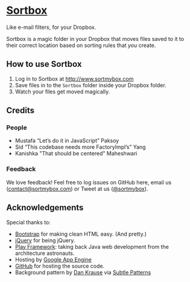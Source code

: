 # [Sortbox][sortbox]

Like e-mail filters, for your Dropbox.

Sortbox is a magic folder in your Dropbox that moves files saved to it to
their correct location based on sorting rules that *you* create.

[sortbox]: http://www.sortmybox.com

## How to use Sortbox

1. Log in to Sortbox at http://www.sortmybox.com
2. Save files in to the <code>Sortbox</code> folder inside your Dropbox folder.
3. Watch your files get moved magically.

## Credits

### People

- Mustafa “Let’s do it in JavaScript” Paksoy
- Sid “This codebase needs more FactoryImpl’s” Yang
- Kanishka "That should be centered" Maheshwari

### Feedback

We love feedback! Feel free to log issues on GitHub here, email us
(<contact@sortmybox.com>) or Tweet at us ([@sortmybox][twt]).

[twt]: http://www.twitter.com/sortmybox

## Acknowledgements

Special thanks to:

- [Bootstrap][] for making clean HTML easy. (And pretty.)
- [jQuery][] for being jQuery.
- [Play Framework][play]: taking back Java web development from the architecture astronauts.
- Hosting by [Google App Engine][appengine]
- [GitHub][] for hosting the source code.
- Background pattern by [Dan Krause][dan] via [Subtle Patterns][sp]

[sp]: http://subtlepatterns.com/?p=1121
[dan]: http://dankruse.com/
[jQuery]: http://jquery.com/
[Bootstrap]: http://documentcloud.github.com/underscore/
[play]: http://www.playframework.org
[GitHub]: https://github.com/mustpax/sortbox
[appengine]: http://appengine.google.com

